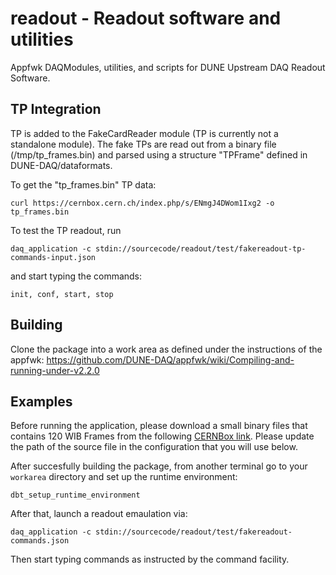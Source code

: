 # readout - Readout software and utilities 
Appfwk DAQModules, utilities, and scripts for DUNE Upstream DAQ Readout Software.

## TP Integration

TP is added to the FakeCardReader module (TP is currently not a standalone module). The fake TPs are read out from a binary file (/tmp/tp_frames.bin) 
and parsed using a structure "TPFrame" defined in  DUNE-DAQ/dataformats.

To get the "tp_frames.bin" TP data:

    curl https://cernbox.cern.ch/index.php/s/ENmgJ4DWom1Ixg2 -o tp_frames.bin


To test the TP readout, run

    daq_application -c stdin://sourcecode/readout/test/fakereadout-tp-commands-input.json

and start typing the commands:

    init, conf, start, stop


## Building

Clone the package into a work area as defined under the instructions of the appfwk:
https://github.com/DUNE-DAQ/appfwk/wiki/Compiling-and-running-under-v2.2.0


## Examples
Before running the application, please download a small binary files that contains 120 WIB Frames from the following [CERNBox link](https://cernbox.cern.ch/index.php/s/VAqNtn7bwuQtff3/download). Please update the path of the source file in the configuration that you will use below. 

After succesfully building the package, from another terminal go to your `workarea` directory and set up the runtime environment:

    dbt_setup_runtime_environment
    
After that, launch a readout emaulation via:

    daq_application -c stdin://sourcecode/readout/test/fakereadout-commands.json
    
Then start typing commands as instructed by the command facility.
